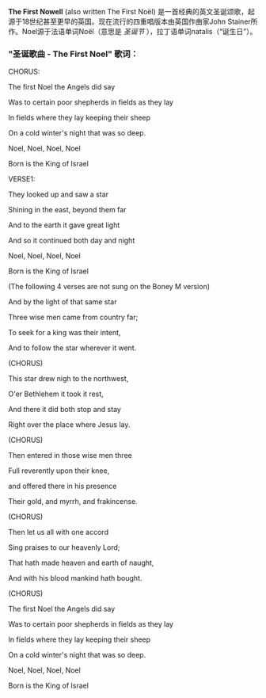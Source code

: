 

**The First Nowell** (also written The First Noël)
是一首经典的英文圣诞颂歌，起源于18世纪甚至更早的英国。现在流行的四重唱版本由英国作曲家John Stainer所作。Noel源于法语单词Noël（意思是
_圣诞节_ ），拉丁语单词natalis（“诞生日”）。

### "圣诞歌曲 - The First Noel" 歌词：

CHORUS:

The first Noel the Angels did say

Was to certain poor shepherds in fields as they lay

In fields where they lay keeping their sheep

On a cold winter's night that was so deep.

Noel, Noel, Noel, Noel

Born is the King of Israel

VERSE1:

They looked up and saw a star

Shining in the east, beyond them far

And to the earth it gave great light

And so it continued both day and night

Noel, Noel, Noel, Noel

Born is the King of Israel

(The following 4 verses are not sung on the Boney M version)

And by the light of that same star

Three wise men came from country far;

To seek for a king was their intent,

And to follow the star wherever it went.

(CHORUS)

This star drew nigh to the northwest,

O'er Bethlehem it took it rest,

And there it did both stop and stay

Right over the place where Jesus lay.

(CHORUS)

Then entered in those wise men three

Full reverently upon their knee,

and offered there in his presence

Their gold, and myrrh, and frakincense.

(CHORUS)

Then let us all with one accord

Sing praises to our heavenly Lord;

That hath made heaven and earth of naught,

And with his blood mankind hath bought.

(CHORUS)

The first Noel the Angels did say

Was to certain poor shepherds in fields as they lay

In fields where they lay keeping their sheep

On a cold winter's night that was so deep.

Noel, Noel, Noel, Noel

Born is the King of Israel

